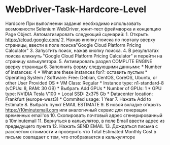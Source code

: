# WebDriver-Task-Hardcore-Level
Hardcore  При выполнении задания необходимо использовать возможности Selenium WebDriver, юнит-тест фреймворка и концепцию Page Object. Автоматизировать следующий сценарий:  1. Открыть https://cloud.google.com/  2. Нажав кнопку поиска по порталу вверху страницы, ввести в поле поиска"Google Cloud Platform Pricing Calculator" 3. Запустить поиск, нажав кнопку поиска. 4. В результатах поиска кликнуть "Google Cloud Platform Pricing Calculator" и перейти на страницу калькулятора. 5. Активировать раздел COMPUTE ENGINE вверху страницы 6. Заполнить форму следующими данными:     * Number of instances: 4     * What are these instances for?: оставить пустым     * Operating System / Software: Free: Debian, CentOS, CoreOS, Ubuntu, or other User Provided OS     * VM Class: Regular     * Instance type: n1-standard-8    (vCPUs: 8, RAM: 30 GB)     * Выбрать Add GPUs         * Number of GPUs: 1         * GPU type: NVIDIA Tesla V100     * Local SSD: 2x375 Gb     * Datacenter location: Frankfurt (europe-west3)     * Commited usage: 1 Year 7. Нажать Add to Estimate 8. Выбрать пункт EMAIL ESTIMATE 9. В новой вкладке открыть https://10minutemail.com или аналогичный сервис для генерации временных email'ов 10. Скопировать почтовый адрес сгенерированный в 10minutemail 11. Вернуться в калькулятор, в поле Email ввести адрес из предыдущего пункта 12. Нажать SEND EMAIL 13. Дождаться письма с рассчетом стоимости и проверить что Total Estimated Monthly Cost в письме совпадает с тем, что отображается в калькуляторе
